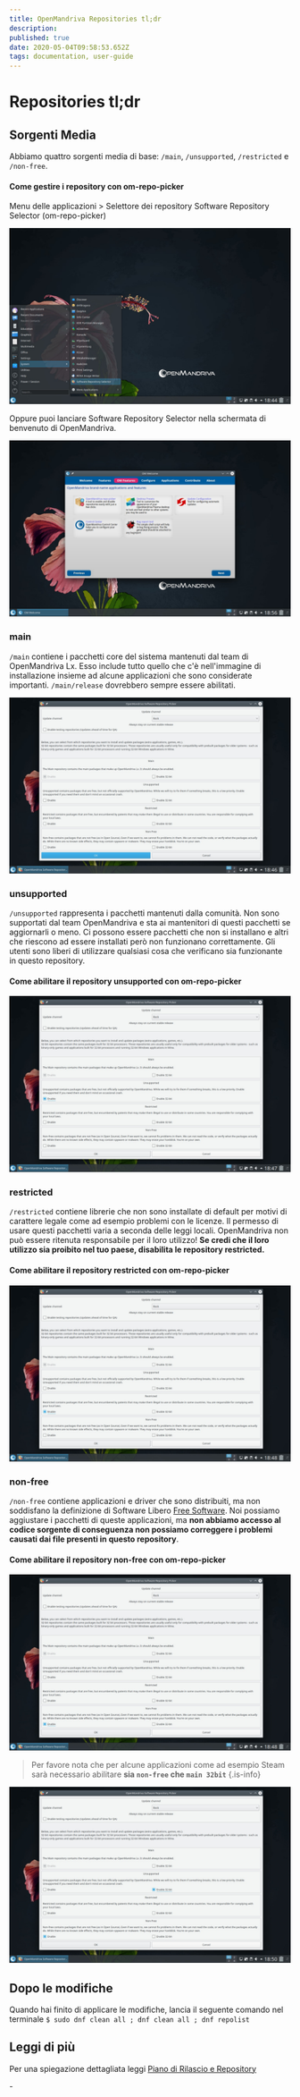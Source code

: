 ```yaml
---
title: OpenMandriva Repositories tl;dr
description: 
published: true
date: 2020-05-04T09:58:53.652Z
tags: documentation, user-guide
---
```


# Repositories tl;dr
## Sorgenti Media
Abbiamo quattro sorgenti media di base: `/main`, `/unsupported`, `/restricted` e `/non-free`.

#### Come gestire i repository con om-repo-picker

Menu delle applicazioni > Selettore dei repository Software Repository Selector (om-repo-picker)

![repositories01.jpg](/images/repositories01.jpg)

Oppure puoi lanciare Software Repository Selector nella schermata di benvenuto di OpenMandriva.

![repositories07.jpg](/images/repositories07.jpg)

### main
`/main` contiene i pacchetti core del sistema mantenuti dal team di OpenMandriva Lx.
Esso include tutto quello che c'è nell'immagine di installazione insieme ad alcune applicazioni che sono considerate importanti. `/main/release` dovrebbero sempre essere abilitati.

![repositories02.jpg](/images/repositories02.jpg)

### unsupported
`/unsupported` rappresenta i pacchetti mantenuti dalla comunità.
Non sono supportati dal team OpenMandriva e sta ai mantenitori di questi pacchetti se aggiornarli o meno. Ci possono essere pacchetti che non si installano e altri che riescono ad essere installati però non funzionano correttamente. Gli utenti sono liberi di utilizzare qualsiasi cosa che verificano sia funzionante in questo repository.
#### Come abilitare il repository unsupported con om-repo-picker

![repositories03.jpg](/images/repositories03.jpg)

### restricted
`/restricted` contiene librerie che non sono installate di default per motivi di carattere legale come ad esempio problemi con le licenze.
Il permesso di usare questi pacchetti varia a seconda delle leggi locali. OpenMandriva non può essere ritenuta responsabile per il loro utilizzo!
**Se credi che il loro utilizzo sia proibito nel tuo paese, disabilita le repository restricted.**
#### Come abilitare il repository restricted con om-repo-picker

![repositories04.jpg](/images/repositories04.jpg)

### non-free
`/non-free` contiene applicazioni e driver che sono distribuiti, ma non soddisfano la definizione di Software Libero [Free Software](https://en.wikipedia.org/wiki/The_Free_Software_Definition). Noi possiamo aggiustare i pacchetti di queste applicazioni, ma **non abbiamo accesso al codice sorgente di conseguenza non possiamo correggere i problemi causati dai file presenti in questo repository**.
#### Come abilitare il repository non-free con om-repo-picker

![repositories05.jpg](/images/repositories05.jpg)

> Per favore nota che per alcune applicazioni come ad esempio Steam sarà necessario abilitare **sia `non-free` che `main 32bit`**
{.is-info}


![repositories06.jpg](/images/repositories06.jpg)

## Dopo le modifiche
Quando hai finito di applicare le modifiche, lancia il seguente comando nel terminale
`$ sudo dnf clean all ; dnf clean all ; dnf repolist`

## Leggi di più
Per una spiegazione dettagliata leggi  [Piano di Rilascio e Repository](/doc/release-plan-and-repositories)

\-




